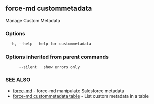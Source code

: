 ## force-md custommetadata

Manage Custom Metadata

### Options

```
  -h, --help   help for custommetadata
```

### Options inherited from parent commands

```
      --silent   show errors only
```

### SEE ALSO

* [force-md](force-md.md)	 - force-md manipulate Salesforce metadata
* [force-md custommetadata table](force-md_custommetadata_table.md)	 - List custom metadata in a table


